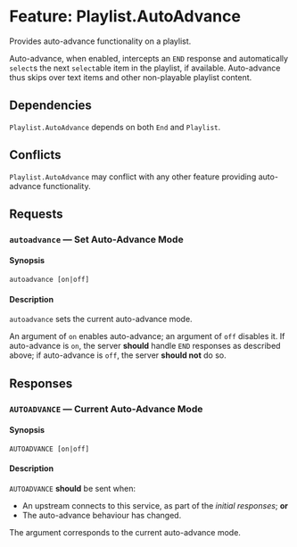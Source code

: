 # Feature: Playlist.AutoAdvance

Provides auto-advance functionality on a playlist.

Auto-advance, when enabled, intercepts an `END` response and automatically
`select`s the next `select`able item in the playlist, if available.
Auto-advance thus skips over text items and other non-playable playlist
content.

## Dependencies

`Playlist.AutoAdvance` depends on both `End` and `Playlist`.

## Conflicts

`Playlist.AutoAdvance` may conflict with any other feature providing
auto-advance functionality.

## Requests

### `autoadvance` — Set Auto-Advance Mode

#### Synopsis

`autoadvance [on|off]`

#### Description

`autoadvance` sets the current auto-advance mode.

An argument of `on` enables auto-advance; an argument of `off` disables it.
If auto-advance is `on`, the server __should__ handle `END` responses as
described above; if auto-advance is `off`, the server __should not__ do so.

## Responses

### `AUTOADVANCE` — Current Auto-Advance Mode

#### Synopsis

`AUTOADVANCE [on|off]`

#### Description

`AUTOADVANCE` __should__ be sent when:

* An upstream connects to this service, as part of the _initial responses_;
  __or__
* The auto-advance behaviour has changed.

The argument corresponds to the current auto-advance mode.

